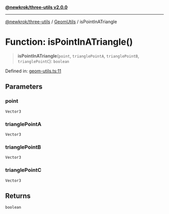 [**@newkrok/three-utils v2.0.0**](../../../../README.md)

***

[@newkrok/three-utils](../../../../globals.md) / [GeomUtils](../README.md) / isPointInATriangle

# Function: isPointInATriangle()

> **isPointInATriangle**(`point`, `trianglePointA`, `trianglePointB`, `trianglePointC`): `boolean`

Defined in: [geom-utils.ts:11](https://github.com/NewKrok/three-utils/blob/1a272fdeec043de26e2ba522d538de872f96190d/src/geom-utils.ts#L11)

## Parameters

### point

`Vector3`

### trianglePointA

`Vector3`

### trianglePointB

`Vector3`

### trianglePointC

`Vector3`

## Returns

`boolean`
